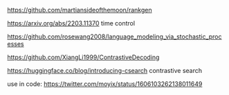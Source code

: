 https://github.com/martiansideofthemoon/rankgen

https://arxiv.org/abs/2203.11370 time control

https://github.com/rosewang2008/language_modeling_via_stochastic_processes

https://github.com/XiangLi1999/ContrastiveDecoding

https://huggingface.co/blog/introducing-csearch contrastive search


use in code: https://twitter.com/moyix/status/1606103262138011649
